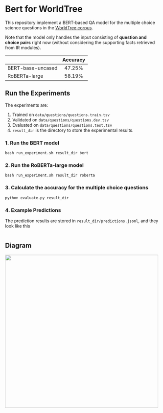 # Bert for WorldTree

This repository implement a BERT-based QA model for the multiple choice science questions in the [WorldTree corpus](http://cognitiveai.org/explanationbank/). 

Note that the model only handles the input consisting of **question and choice pairs** right now (without considering the supporting facts retrieved from IR modules). 


|                 | Accuracy      |
| -------------   |:-------------:|
|BERT-base-uncased| 47.25%        |
|  RoBERTa-large  | 58.19%        |




## Run the Experiments

The experiments are:
1. Trained on `data/questions/questions.train.tsv`
2. Validated on `data/questions/questions.dev.tsv`
3. Evaluated on `data/questions/questions.test.tsv`
4. `result_dir` is the directory to store the experimental results.


### 1. Run the BERT model
```
bash run_experiment.sh result_dir bert 
```

### 2. Run the RoBERTa-large model
```
bash run_experiment.sh result_dir roberta
```

### 3. Calculate the accuracy for the multiple choice questions

```
python evaluate.py result_dir
```



### 4. Example Predictions

The prediction results are stored in `result_dir/predictions.jsonl`, and they look like this

```

```



## Diagram
<img src="https://i.imgur.com/ebKj8MP.png" width="500">
